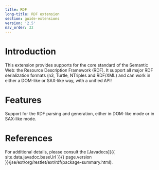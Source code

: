 ```yaml
---
title: RDF
long-title: RDF extension
section: guide-extensions
version: '2.5'
nav_order: 32
---
```

# Introduction

This extension provides supports for the core standard of the Semantic
Web: the Resource Description Framework (RDF). It support all major RDF
serialization formats (n3, Turtle, NTriples and RDF/XML) and can work in
either a DOM-like or SAX-like way, with a unified API!

# Features

Support for the RDF parsing and generation, either in DOM-like mode or in SAX-like mode.

# References

For additional details, please consult the [Javadocs]({{ site.data.javadoc.baseUrl }}{{ page.version }}/jse/ext/org/restlet/ext/rdf/package-summary.html).
